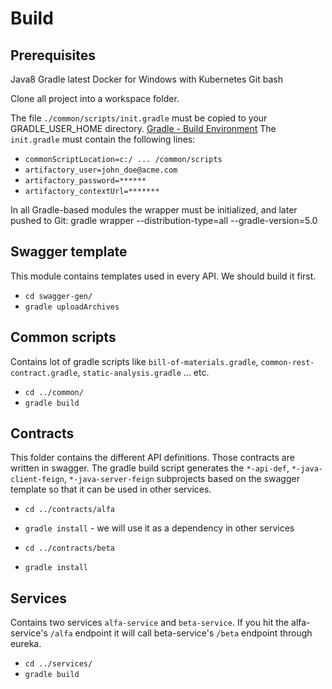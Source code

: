 # Build

## Prerequisites

Java8
Gradle latest
Docker for Windows with Kubernetes
Git bash

Clone all project into a workspace folder.

The file `./common/scripts/init.gradle` must be copied to your GRADLE_USER_HOME directory. [Gradle - Build Environment](https://docs.gradle.org/current/userguide/build_environment.html)
The `init.gradle` must contain the following lines:

- `commonScriptLocation=c:/ ... /common/scripts`
- `artifactory_user=john_doe@acme.com`
- `artifactory_password=******`
- `artifactory_contextUrl=*******`

In all Gradle-based modules the wrapper must be initialized, and later pushed to Git:
gradle wrapper --distribution-type=all --gradle-version=5.0

## Swagger template

This module contains templates used in every API. We should build it first.

- `cd swagger-gen/`
- `gradle uploadArchives`

## Common scripts

Contains lot of gradle scripts like `bill-of-materials.gradle`, `common-rest-contract.gradle`, `static-analysis.gradle` ... etc.

- `cd ../common/`
- `gradle build`

## Contracts

This folder contains the different API definitions. Those contracts are written in swagger. The gradle build script generates the `*-api-def`, `*-java-client-feign`, `*-java-server-feign` subprojects based on the swagger template so that it can be used in other services.

- `cd ../contracts/alfa`
- `gradle install` - we will use it as a dependency in other services

- `cd ../contracts/beta`
- `gradle install`

## Services

Contains two services `alfa-service` and `beta-service`. If you hit the alfa-service's `/alfa` endpoint it will call beta-service's `/beta` endpoint through eureka.

- `cd ../services/`
- `gradle build`
